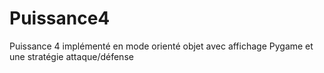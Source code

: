 # Puissance4
Puissance 4 implémenté en mode orienté objet avec affichage Pygame et une stratégie attaque/défense
